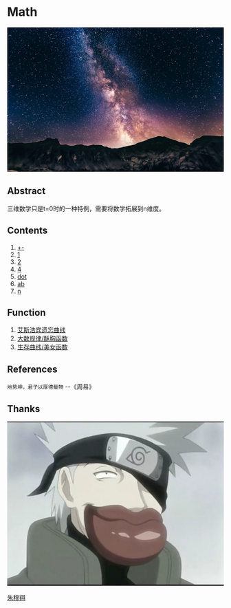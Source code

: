 # Math

![image](n/n.webp)

## Abstract

三维数学只是t=0时的一种特例，需要将数学拓展到n维度。

## Contents

1. [+-](n/+-.md)
1. [1](n/1.md)
1. [2](n/2.md)
1. [4](n/4.md)
1. [dot](n/dot.md)
1. [ab](n/ab.md)
1. [n](n/n.md)

## Function

1. [艾斯浩宾遗忘曲线](function/forgetting-curve.md)
1. [大数规律/酥胸函数](function/Standard_deviation_diagram_micro.md)
1. [生存曲线/美女函数](function/Survivorship_Curves.md)

## References

  `地势坤，君子以厚德载物` --《周易》

## Thanks

![image](はたけカカシ.jpg)

[朱穆翔](https://mp.weixin.qq.com/s?__biz=MzI1ODEyNDg3MA==&mid=2655475398&idx=1&sn=2bdcf5d77a5e8364f402abb5585411eb&chksm=f1bf0befc6c882f9e8244b98f9fa7b3eabd813ae70c18ca9ccd8dca769ddc59acebbf85c5bb4&scene=178&cur_album_id=1501795090070077441&search_click_id=#rd)
